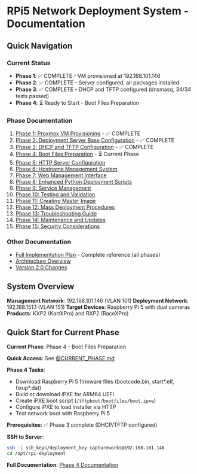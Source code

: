 # RPi5 Network Deployment System - Documentation

## Quick Navigation

### Current Status
- **Phase 1**: ✅ COMPLETE - VM provisioned at 192.168.101.146
- **Phase 2**: ✅ COMPLETE - Server configured, all packages installed
- **Phase 3**: ✅ COMPLETE - DHCP and TFTP configured (dnsmasq, 34/34 tests passed)
- **Phase 4**: ⏳ Ready to Start - Boot Files Preparation

### Phase Documentation

1. [Phase 1: Proxmox VM Provisioning](phases/Phase_1_Proxmox_VM_Provisioning.md) - ✅ COMPLETE
2. [Phase 2: Deployment Server Base Configuration](phases/Phase_2_Base_Configuration.md) - ✅ COMPLETE
3. [Phase 3: DHCP and TFTP Configuration](phases/Phase_3_DHCP_TFTP.md) - ✅ COMPLETE
4. [Phase 4: Boot Files Preparation](phases/Phase_4_Boot_Files.md) - ⏳ Current Phase
5. [Phase 5: HTTP Server Configuration](phases/Phase_5_HTTP_Server.md)
6. [Phase 6: Hostname Management System](phases/Phase_6_Hostname_Management.md)
7. [Phase 7: Web Management Interface](phases/Phase_7_Web_Interface.md)
8. [Phase 8: Enhanced Python Deployment Scripts](phases/Phase_8_Python_Scripts.md)
9. [Phase 9: Service Management](phases/Phase_9_Service_Management.md)
10. [Phase 10: Testing and Validation](phases/Phase_10_Testing.md)
11. [Phase 11: Creating Master Image](phases/Phase_11_Master_Image.md)
12. [Phase 12: Mass Deployment Procedures](phases/Phase_12_Mass_Deployment.md)
13. [Phase 13: Troubleshooting Guide](phases/Phase_13_Troubleshooting.md)
14. [Phase 14: Maintenance and Updates](phases/Phase_14_Maintenance.md)
15. [Phase 15: Security Considerations](phases/Phase_15_Security.md)

### Other Documentation

- [Full Implementation Plan](RPI_NETWORK_DEPLOYMENT_IMPLEMENTATION_PLAN.md) - Complete reference (all phases)
- [Architecture Overview](RPI_NETWORK_DEPLOYMENT_IMPLEMENTATION_PLAN.md#architecture-overview)
- [Version 2.0 Changes](RPI_NETWORK_DEPLOYMENT_IMPLEMENTATION_PLAN.md#summary-of-major-changes-v20)

## System Overview

**Management Network**: 192.168.101.146 (VLAN 101)
**Deployment Network**: 192.168.151.1 (VLAN 151)
**Target Devices**: Raspberry Pi 5 with dual cameras
**Products**: KXP2 (KartXPro) and RXP2 (RaceXPro)

## Quick Start for Current Phase

**Current Phase**: Phase 4 - Boot Files Preparation

**Quick Access**: See [@CURRENT_PHASE.md](../CURRENT_PHASE.md)

**Phase 4 Tasks**:
- Download Raspberry Pi 5 firmware files (bootcode.bin, start*.elf, fixup*.dat)
- Build or download iPXE for ARM64 UEFI
- Create iPXE boot script (`/tftpboot/bootfiles/boot.ipxe`)
- Configure iPXE to load installer via HTTP
- Test network boot with Raspberry Pi 5

**Prerequisites**: ✅ Phase 3 complete (DHCP/TFTP configured)

**SSH to Server**:
```bash
ssh -i ssh_keys/deployment_key captureworks@192.168.101.146
cd /opt/rpi-deployment
```

**Full Documentation**: [Phase 4 Documentation](phases/Phase_4_Boot_Files.md)
